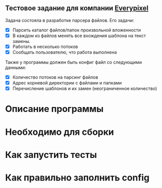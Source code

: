 ## Тестовое задание для компании [Everypixel](https://www.everypixel.com/)
Задача состояла в разработке парсера файлов. Его задачи:
- [x] Парсить каталог файлов/папок произвольной вложенности
- [x] В каждом из файлов менять все вхождения шаблона на текст замены.
- [x] Работать в несколько потоков
- [x] Сообщать пользователю, что работа выполнена

Также у программы должен быть конфиг файл со следующими данными:
- [x] Количество потоков на парсинг файлов
- [x] Адрес корневой директории с файлами и папками
- [x] Перечисление шаблонов и их замен (неограниченное количество)

# Описание программы

# Необходимо для сборки

# Как запустить тесты

# Как правильно заполнить config
